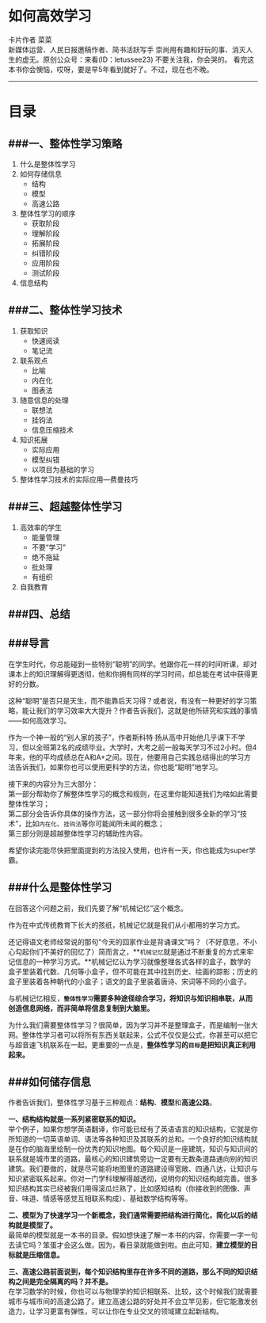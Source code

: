 如何高效学习
============
卡片作者 菜菜  
新媒体运营、人民日报邀稿作者、简书活跃写手
崇尚用有趣和好玩的事、消灭人生的虚无。原创公众号：来看(ID：letussee23) 不要关注我，你会哭的。
看完这本书你会懊恼，哎呀，要是早5年看到就好了。不过，现在也不晚。

--------------------------------------------------------------------------------

目录
===
###一、整体性学习策略
---
1. 什么是整体性学习
2. 如何存储信息
    - 结构
    - 模型
    - 高速公路
3. 整体性学习的顺序
    - 获取阶段
    - 理解阶段
    - 拓展阶段
    - 纠错阶段
    - 应用阶段
    - 测试阶段
4. 信息结构

###二、整体性学习技术
---
1. 获取知识
    - 快速阅读
    - 笔记流
2. 联系观点
    - 比喻
    - 内在化
    - 图表法
3. 随意信息的处理
    - 联想法
    - 挂钩法
    - 信息压缩技术
4. 知识拓展
    - 实际应用
    - 模型纠错
    - 以项目为基础的学习
5. 整体性学习技术的实际应用—费曼技巧

###三、超越整体性学习
---
1. 高效率的学生
    - 能量管理
    - 不要“学习”
    - 绝不拖延
    - 批处理
    - 有组织
2. 自我教育

###四、总结
---

###导言
---

在学生时代，你总能碰到一些特别“聪明”的同学。他跟你花一样的时间听课，却对课本上的知识理解得更透彻，他和你拥有同样的学习时间，却总能在考试中获得更好的分数。

这种“聪明”是否只是天生，而不能靠后天习得？或者说，有没有一种更好的学习策略，能让我们的学习效率大大提升？作者告诉我们，这就是他所研究和实践的事情——如何高效学习。

作为一个神一般的“别人家的孩子”，作者斯科特·扬从高中开始他几乎课下不学习，但以全班第2名的成绩毕业。大学时，大考之前一般每天学习不过2小时。但4年来，他的平均成绩总在A和A+之间。现在，他要用自己实践总结得出的学习方法告诉我们，如果你也可以使用更科学的方法，你也能“聪明”地学习。

接下来的内容分为三大部分：  
第一部分帮助你了解整体性学习的概念和规则，在这里你能知道我们为啥如此需要整体性学习；  
第二部分会告诉你具体的操作方法，这一部分你将会接触到很多全新的学习“技术”，比如`内在化`、`挂钩法`等你可能闻所未闻的概念；  
第三部分则是超越整体性学习的辅助性内容。

希望你读完能尽快把里面提到的方法投入使用，也许有一天，你也能成为super学霸。

###什么是整体性学习
---
在回答这个问题之前，我们先要了解“机械记忆”这个概念。

作为在中式传统教育下长大的孩纸，机械记忆就是我们从小都用的学习方式。

还记得语文老师经常说的那句“今天的回家作业是背诵课文”吗？（不好意思，不小心勾起你们不美好的回忆了）简而言之，**`机械记忆`就是通过不断重复的方式来牢记信息的一种学习方式。**机械记忆认为学习就像整理各式各样的盒子，数学的盒子里装着代数、几何等小盒子，但不可能在其中找到历史、绘画的踪影；历史的盒子里装着各种朝代的小盒子；语文的盒子里装着唐诗、宋词等不同的小盒子。

与机械记忆相反，**`整体性学习`需要多种途径综合学习，将知识与知识相串联，从而创造信息网络，而非简单将信息复制到大脑里。**

为什么我们需要整体性学习？很简单，因为学习并不是整理盒子，而是编制一张大网。整体性学习者可以将所有东西关联起来，公式不仅仅是公式，你甚至可以把它与超音速飞机联系在一起。更重要的一点是，**整体性学习的`目标`是把知识真正利用起来。**

###如何储存信息
---
作者告诉我们，整体性学习基于三种观点：**结构**、**模型**和**高速公路**。

**一、结构结构就是一系列紧密联系的知识。**  
举个例子，如果你想学英语翻译，你可能已经有了英语语言的知识结构，它就是你所知道的一切英语单词、语法等各种知识及其联系的总和。一个良好的知识结构就是在你的脑海里绘制一份优秀的知识地图。每个知识是一座建筑，知识与知识间的联系就是城市里的道路，最核心的知识建筑旁边一定要有无数条道路通向别的知识建筑。我们要做的，就是尽可能将地图里的道路建设得宽敞、四通八达，让知识与知识紧密联系起来。你对一门学科理解得越透彻，说明你的知识结构越完善。很多知识结构其实已经被我们用得滚瓜烂熟了，比如感知结构（你接收到的图像、声音、味道、情感等感觉互相联系构成）、基础数学结构等等。

**二、模型为了快速学习一个新概念，我们通常需要把结构进行简化，简化以后的结构就是模型了。**  
最简单的模型就是一本书的目录。假如想快速了解一本书的内容，你需要一字一句去读它吗？笨蛋才会这么做。因为，看目录就能做到啦。由此可知，**建立模型的目标就是压缩信息。**

**三、高速公路前面说到，每个知识结构里存在许多不同的道路，那么不同的知识结构之间是完全隔离的吗？并不是。**  
在学习数学的时候，你也可以与物理学的知识相联系、比较，这个时候我们就需要城市与城市间的高速公路了。建立高速公路的好处并不会立竿见影，但它能激发创造力，让学习更富有弹性，可以让你在专业交叉的领域建立起新结构。